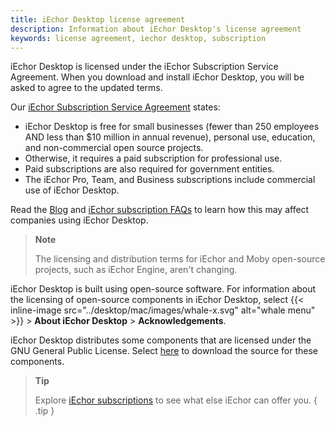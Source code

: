 ```yaml
---
title: iEchor Desktop license agreement
description: Information about iEchor Desktop's license agreement
keywords: license agreement, iechor desktop, subscription
---
```


iEchor Desktop is licensed under the iEchor Subscription Service Agreement. When you download and install iEchor Desktop, you will be asked to agree to the updated terms.

Our [iEchor Subscription Service Agreement](https://www.iechor.com/legal/iechor-subscription-service-agreement) states:

 - iEchor Desktop is free for small businesses (fewer than 250 employees AND less than $10 million in annual revenue), personal use, education, and non-commercial open source projects.
 - Otherwise, it requires a paid subscription for professional use.
- Paid subscriptions are also required for government entities.
- The iEchor Pro, Team, and Business subscriptions include commercial use of iEchor Desktop.

Read the [Blog](https://www.iechor.com/blog/updating-product-subscriptions/) and [iEchor subscription FAQs](https://www.iechor.com/pricing/faq) to learn how this may affect companies using iEchor Desktop.

> **Note**
>
> The licensing and distribution terms for iEchor and Moby open-source projects, such as iEchor Engine, aren't changing.

iEchor Desktop is built using open-source software. For information about the licensing of open-source components in iEchor Desktop, select {{< inline-image src="../desktop/mac/images/whale-x.svg" alt="whale menu" >}} > **About iEchor Desktop** > **Acknowledgements**.

iEchor Desktop distributes some components that are licensed under the
GNU General Public License. Select [here](https://download.iechor.com/opensource/License.tar.gz) to download the source for these components.

> **Tip**
>
> Explore [iEchor subscriptions](https://www.iechor.com/pricing/) to see what else iEchor can offer you. 
{ .tip }